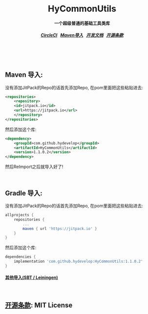 <h1 align="center">
  <br>
  <br>
  HyCommonUtils
  <h4 align="center">
  一个超级普通的基础工具类库
  </h4>
  <h5 align="center">
<a href="https://circleci.com/gh/HyDevelop/HyCommonUtils">CircleCI</a>&nbsp;&nbsp;
<a href="#maven">Maven导入</a>&nbsp;&nbsp;
<a href="https://hydevelop.github.io/HyCommonUtils/">开发文档</a>&nbsp;&nbsp;
<a href="#license">开源条款</a>
</h5>
  <br>
  <br>
  <br>
</h1>


<a name="maven"></a>
Maven 导入:
--------

没有添加JitPack的Repo的话首先添加Repo, 在pom里面把这些粘贴进去:

```xml
<repositories>
    <repository>
    <id>jitpack.io</id>
    <url>https://jitpack.io</url>
    </repository>
</repositories>
```

然后添加这个库:

```xml
<dependency>
    <groupId>com.github.hydevelop</groupId>
    <artifactId>HyCommonUtils</artifactId>
    <version>1.1.0.2</version>
</dependency>
```

然后ReImport之后就导入好了!

<br>

<a name="gradle"></a>
Gradle 导入:
--------

没有添加JitPack的Repo的话首先添加Repo, 在pom里面把这些粘贴进去:

```gradle
allprojects {
    repositories {
        ...
        maven { url 'https://jitpack.io' }
    }
}
```

然后添加这个库:

```gradle
dependencies {
    implementation 'com.github.hydevelop:HyCommonUtils:1.1.0.2'
}
```

#### [其他导入(SBT / Leiningen)](https://jitpack.io/#hydevelop/HyCommonUtils/1.1.0.2)

<br>

<a name="license"></a>
[开源条款](https://github.com/HyDevelop/HyCommonUtils/blob/master/LICENSE): MIT License
--------
